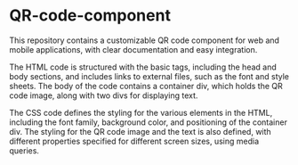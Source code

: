 # QR-code-component
This repository contains a customizable QR code component for web and mobile applications, with clear documentation and easy integration. 


The HTML code is structured with the basic tags, including the head and body sections, and includes links to external files, such as the font and style sheets. The body of the code contains a container div, which holds the QR code image, along with two divs for displaying text.

The CSS code defines the styling for the various elements in the HTML, including the font family, background color, and positioning of the container div. The styling for the QR code image and the text is also defined, with different properties specified for different screen sizes, using media queries.
